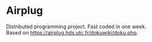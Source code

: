 # Airplug
Distributed programming project. Fast coded in one week. <br />
Based on https://airplug.hds.utc.fr/dokuwiki/doku.php.
